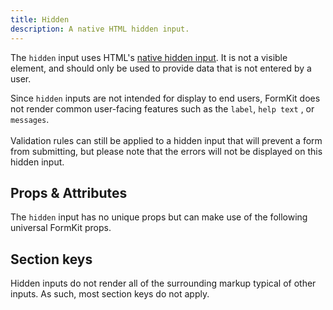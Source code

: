 ```yaml
---
title: Hidden
description: A native HTML hidden input.
---
```



<InputPageHero
title="Hidden input"
icon="IconInputHidden"
:pro="false"
project-price=""
data-price=""></InputPageHero>

The `hidden` input uses HTML's [native hidden input](https://developer.mozilla.org/en-US/docs/Web/HTML/Element/input/hidden). It is not a visible element, and should only be used to provide data that is not entered by a user.

<example
name="Hidden input"
file="/_content/examples/hidden/hidden.vue"
tabs="html,render"></example>

<callout type="warning">
Since <code>hidden</code> inputs are not intended for display to end users, FormKit does not render common user-facing features such as the <code>label</code>, <code>help text</code> , or <code>messages</code>.<br><br>Validation rules can still be applied to a hidden input that will prevent a form from submitting, but please note that the errors will not be displayed on this hidden input.
</callout>

## Props & Attributes

The `hidden` input has no unique props but can make use of the following universal
FormKit props.

<reference-table :without="['help', 'label', 'errors']">
</reference-table>

## Section keys

Hidden inputs do not render all of the surrounding markup typical of other inputs. As such, most section keys do not apply.

<reference-table type="sectionKeys" primary="section-key" :without="['outer', 'wrapper', 'label', 'inner', 'help', 'messages', 'message', 'prefix', 'prefixIcon', 'suffix', 'suffixIcon']"></reference-table>
